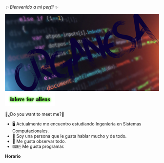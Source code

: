 *✨     Bienvenido a mi perfil     ✨*

![logo](/imagenes/programacion-2-e1551291144973.png)
![lema](/imagenes/cooltext377622007146457.png)

🤯¿Do you want to meet me?🤯
* 🖥 Actualmente me encuentro estudiando Ingeníeria en Sistemas Computacionales.
*  👥 Soy una persona que le gusta hablar mucho y de todo.
*  👀 Me gusta observar todo.
*  ⌨🖱  Me gusta programar. 

**Horario**
<!--
**organesa/organesa** is a ✨ _special_ ✨ repository because its `README.md` (this file) appears on your GitHub profile.

Here are some ideas to get you started:

- 🔭 I’m currently working on
- 🌱 I’m currently learning ...
- 👯 I’m looking to collaborate on ...
- 🤔 I’m looking for help with ...
- 💬 Ask me about ...
- 📫 How to reach me: ...
- 😄 Pronouns: ...
- ⚡ Fun fact: ...
-->
